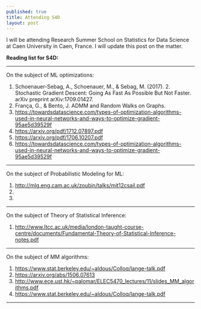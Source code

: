 ```yaml
---
published: true
title: Attending S4D
layout: post
---
```

I will be attending Research Summer School on Statistics for Data Science at Caen University in Caen, France. I will update this post on the matter.

**Reading list for S4D:**


----------


On the subject of ML optimizations:
1. Schoenauer-Sebag, A., Schoenauer, M., & Sebag, M. (2017). 2. Stochastic Gradient Descent: Going As Fast As Possible But Not Faster. arXiv preprint arXiv:1709.01427.
2. França, G., & Bento, J. ADMM and Random Walks on Graphs.
3. https://towardsdatascience.com/types-of-optimization-algorithms-used-in-neural-networks-and-ways-to-optimize-gradient-95ae5d39529f
4. https://arxiv.org/pdf/1712.07897.pdf
5. https://arxiv.org/pdf/1706.10207.pdf
6. https://towardsdatascience.com/types-of-optimization-algorithms-used-in-neural-networks-and-ways-to-optimize-gradient-95ae5d39529f


----------


On the subject of Probabilistic Modeling for ML:
1. http://mlg.eng.cam.ac.uk/zoubin/talks/mit12csail.pdf
2. 
3. 


----------


On the subject of Theory of Statistical Inference:
1. http://www.ltcc.ac.uk/media/london-taught-course-centre/documents/Fundamental-Theory-of-Statistical-Inference-notes.pdf


----------


On the subject of MM algorithms:
1. https://www.stat.berkeley.edu/~aldous/Colloq/lange-talk.pdf
2. https://arxiv.org/abs/1506.07613
3. http://www.ece.ust.hk/~palomar/ELEC5470_lectures/11/slides_MM_algorithms.pdf
4. https://www.stat.berkeley.edu/~aldous/Colloq/lange-talk.pdf


----------

